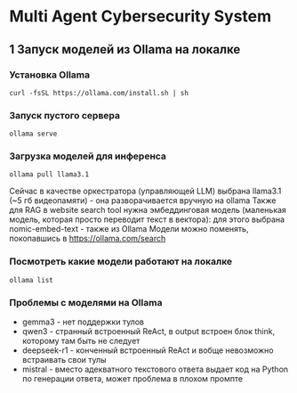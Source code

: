 # Multi Agent Cybersecurity System

## 1 Запуск моделей из Ollama на локалке

### Установка Ollama
```
curl -fsSL https://ollama.com/install.sh | sh
```

### Запуск пустого сервера
```
ollama serve
```

### Загрузка моделей для инференса
```
ollama pull llama3.1
```

Сейчас в качестве оркестратора (управляющей LLM) выбрана llama3.1 (~5 гб видеопамяти) - она разворачивается вручную на ollama
Также для RAG в website search tool нужна эмбеддинговая модель (маленькая модель, которая просто переводит текст в вектора): для этого выбрана nomic-embed-text - также из Ollama
Модели можно поменять, покопавшись в https://ollama.com/search

### Посмотреть какие модели работают на локалке
```
ollama list
```

### Проблемы с моделями на Ollama

- gemma3 - нет поддержки тулов
- qwen3 - странный встроенный ReAct, в output встроен блок think, которому там быть не следует
- deepseek-r1 - конченный встроенный ReAct и вобще невозможно встраивать свои тулы
- mistral - вместо адекватного текстового ответа выдает код на Python по генерации ответа, может проблема в плохом промпте
